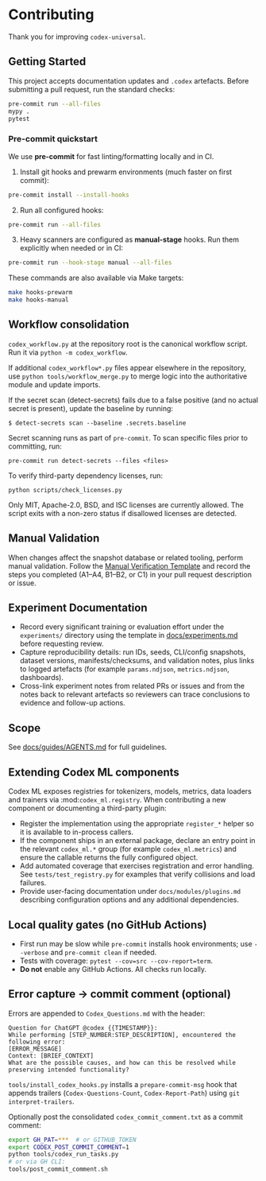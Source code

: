# Contributing

Thank you for improving `codex-universal`.

## Getting Started

This project accepts documentation updates and `.codex` artefacts. Before submitting a pull request, run the standard checks:

```bash
pre-commit run --all-files
mypy .
pytest
```

### Pre-commit quickstart

We use **pre-commit** for fast linting/formatting locally and in CI.

1) Install git hooks and prewarm environments (much faster on first commit):

```bash
pre-commit install --install-hooks
```

2) Run all configured hooks:

```bash
pre-commit run --all-files
```

3) Heavy scanners are configured as **manual-stage** hooks. Run them explicitly when needed or in CI:

```bash
pre-commit run --hook-stage manual --all-files
```

These commands are also available via Make targets:

```bash
make hooks-prewarm
make hooks-manual
```

## Workflow consolidation

`codex_workflow.py` at the repository root is the canonical workflow script. Run
it via `python -m codex_workflow`.

If additional `codex_workflow*.py` files appear elsewhere in the repository,
use `python tools/workflow_merge.py` to merge logic into the authoritative
module and update imports.

If the secret scan (detect-secrets) fails due to a false positive (and no actual secret is present), update the baseline by running:

``` text
$ detect-secrets scan --baseline .secrets.baseline
```
Secret scanning runs as part of ``pre-commit``. To scan specific files prior to
committing, run:

``` text
pre-commit run detect-secrets --files <files>
```
To verify third-party dependency licenses, run:

``` text
python scripts/check_licenses.py
```
Only MIT, Apache-2.0, BSD, and ISC licenses are currently allowed. The script
exits with a non-zero status if disallowed licenses are detected.

## Manual Validation

When changes affect the snapshot database or related tooling, perform manual validation. Follow the [Manual Verification Template](documentation/manual_verification_template.md) and record the steps you completed (A1–A4, B1–B2, or C1) in your pull request description or issue.

## Experiment Documentation

- Record every significant training or evaluation effort under the `experiments/` directory using the template in [docs/experiments.md](docs/experiments.md) before requesting review.
- Capture reproducibility details: run IDs, seeds, CLI/config snapshots, dataset versions, manifests/checksums, and validation notes, plus links to logged artefacts (for example `params.ndjson`, `metrics.ndjson`, dashboards).
- Cross-link experiment notes from related PRs or issues and from the notes back to relevant artefacts so reviewers can trace conclusions to evidence and follow-up actions.

## Scope

See [docs/guides/AGENTS.md](docs/guides/AGENTS.md) for full guidelines.

## Extending Codex ML components

Codex ML exposes registries for tokenizers, models, metrics, data loaders and
trainers via :mod:`codex_ml.registry`.  When contributing a new component or
documenting a third-party plugin:

- Register the implementation using the appropriate ``register_*`` helper so it
  is available to in-process callers.
- If the component ships in an external package, declare an entry point in the
  relevant ``codex_ml.*`` group (for example ``codex_ml.metrics``) and ensure the
  callable returns the fully configured object.
- Add automated coverage that exercises registration and error handling.  See
  ``tests/test_registry.py`` for examples that verify collisions and load
  failures.
- Provide user-facing documentation under ``docs/modules/plugins.md`` describing
  configuration options and any additional dependencies.

## Local quality gates (no GitHub Actions)

- First run may be slow while `pre-commit` installs hook environments; use `--verbose` and `pre-commit clean` if needed.
- Tests with coverage: `pytest --cov=src --cov-report=term`.
- **Do not** enable any GitHub Actions. All checks run locally.

## Error capture → commit comment (optional)

Errors are appended to `Codex_Questions.md` with the header:

``` text
Question for ChatGPT @codex {{TIMESTAMP}}:
While performing [STEP_NUMBER:STEP_DESCRIPTION], encountered the following error:
[ERROR_MESSAGE]
Context: [BRIEF_CONTEXT]
What are the possible causes, and how can this be resolved while preserving intended functionality?
```
`tools/install_codex_hooks.py` installs a `prepare-commit-msg` hook that appends trailers
(`Codex-Questions-Count`, `Codex-Report-Path`) using `git interpret-trailers`.

Optionally post the consolidated `codex_commit_comment.txt` as a commit comment:

```bash
export GH_PAT=***  # or GITHUB_TOKEN
export CODEX_POST_COMMIT_COMMENT=1
python tools/codex_run_tasks.py
# or via GH CLI:
tools/post_commit_comment.sh
```